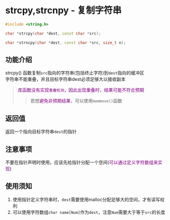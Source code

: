 # strcpy,strcnpy - 复制字符串
```cpp
#include <string.h>

char *strcpy(char *dest, const char *src);

char *strncpy(char *dest, const char *src, size_t n);
```

## 功能介绍
strcpy() 函数复制`src`指向的字符串(包括终止字符)到`dest`指向的缓冲区  
字符串不能重叠，并且目标字符串dest必须足够大以接收副本  
> <font color=purple>库函数没有实现`重叠检测`，因此出现重叠时，结果可能不符合预期</font>  
>> 若想<font color=purple>避免非预期结果</font>，可以使用`memmove()`函数

## 返回值
返回一个指向目标字符串`dest`的指针  

## 注意事项
不要在指针声明时使用，应该先给指针分配一个空间(<font color=purple>可以通过定义字符数组来实现</font>)  

## 使用须知
1. 使用指针定义字符串时，`dest`需要使用malloc分配足够大的空间，才有读写权利  
2. 可以使用字符数组`char name[Num]`作为`dest`，注意`Num`需要大于等于`src`的长度  

